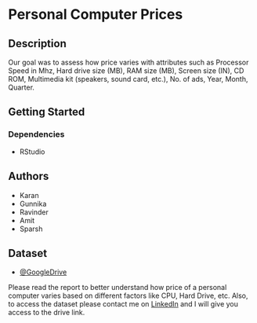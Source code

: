 # Personal Computer Prices

## Description

Our goal was to assess how price varies with attributes such as Processor Speed in Mhz, Hard drive size (MB), RAM size (MB), Screen size (IN), CD ROM, Multimedia kit (speakers, sound card, etc.), No. of ads, Year, Month, Quarter.

## Getting Started

### Dependencies

* RStudio

## Authors

* Karan
* Gunnika
* Ravinder
* Amit
* Sparsh

## Dataset

* [@GoogleDrive](https://drive.google.com/drive/folders/1v8X0K_KEoSFPvM2pRvGVBTg8VYd7DS5R?usp=sharing)

Please read the report to better understand how price of a personal computer varies based on different factors like CPU, Hard Drive, etc. Also, to access the dataset please contact me on [LinkedIn](https://www.linkedin.com/in/karanptl9661/) and I will give you access to the drive link.